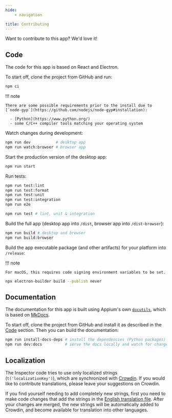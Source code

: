 ```yaml
---
hide:
    - navigation

title: Contributing
---
```


Want to contribute to this app? We'd love it!

## Code

The code for this app is based on React and Electron.

To start off, clone the project from GitHub and run:

```bash
npm ci
```

!!! note

    There are some possible requirements prior to the install due to
    [`node-gyp`](https://github.com/nodejs/node-gyp#installation):

      - [Python](https://www.python.org/)
      - some C/C++ compiler tools matching your operating system

Watch changes during development:

```bash
npm run dev           # desktop app
npm run watch:browser # browser app
```

Start the production version of the desktop app:

```bash
npm run start
```

Run tests:

```bash
npm run test:lint
npm run test:format
npm run test:unit
npm run test:integration
npm run e2e

npm run test # lint, unit & integration
```

Build the full app (desktop app into `/dist`, browser app into `/dist-browser`):

```bash
npm run build # desktop and browser
npm run build:browser
```

Build the app executable package (and other artifacts) for your platform into `/release`:

!!! note

    For macOS, this requires code signing environment variables to be set.

```bash
npx electron-builder build --publish never
```

## Documentation

The documentation for this app is built using Appium's own [`docutils`](https://github.com/appium/appium/tree/master/packages/docutils),
which is based on [MkDocs](https://www.mkdocs.org/).

To start off, clone the project from GitHub and install it as described in the [Code](#code)
section. Then you can build the documentation:

```bash
npm run install-docs-deps # install the dependencies (Python packages)
npm run dev:docs          # serve the docs locally and watch for changes
```

## Localization

The Inspector code tries to use only localized strings (`t('localizationKey')`), which are
synchronized with [Crowdin](https://crowdin.com/project/appium-desktop). If you would like to
contribute translations, please leave your suggestions on Crowdin.

If you find yourself needing to add completely new strings, first you need to make code changes that
add the strings in the [English translation file](https://github.com/appium/appium-inspector/blob/main/assets/locales/en/translation.json).
After your changes are merged, the new strings will be automatically added to Crowdin, and become
available for translation into other languages.
